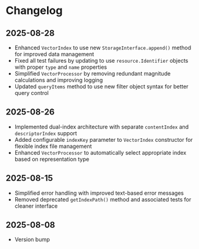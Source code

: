 # Changelog

## 2025-08-28

- Enhanced `VectorIndex` to use new `StorageInterface.append()` method for
  improved data management
- Fixed all test failures by updating to use `resource.Identifier` objects with
  proper `type` and `name` properties
- Simplified `VectorProcessor` by removing redundant magnitude calculations and
  improving logging
- Updated `queryItems` method to use new filter object syntax for better query
  control

## 2025-08-26

- Implemented dual-index architecture with separate `contentIndex` and
  `descriptorIndex` support
- Added configurable `indexKey` parameter to `VectorIndex` constructor for
  flexible index file management
- Enhanced `VectorProcessor` to automatically select appropriate index based on
  representation type

## 2025-08-15

- Simplified error handling with improved text-based error messages
- Removed deprecated `getIndexPath()` method and associated tests for cleaner
  interface

## 2025-08-08

- Version bump
